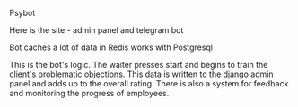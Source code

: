 Psybot

Here is the site - admin panel and telegram bot

Bot caches a lot of data in Redis works with Postgresql

This is the bot's logic. The waiter presses start and begins to train the client's problematic objections. This data is written to the django admin panel and adds up to the overall rating. There is also a system for feedback and monitoring the progress of employees.
